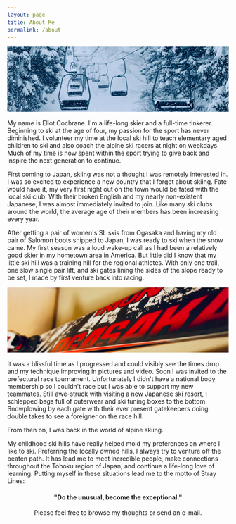 ```yaml
---
layout: page
title: About Me
permalink: /about
---
```


![Photo from ski lift during heavy snow](/assets/img/aboutme/lift-banner.png)

My name is Eliot Cochrane. I'm a life-long skier and a full-time tinkerer. Beginning to ski at the age of four, my passion for the sport has never diminished. I volunteer my time at the local ski hill to teach elementary aged children to ski and also coach the alpine ski racers at night on weekdays. Much of my time is now spent within the sport trying to give back and inspire the next generation to continue.

First coming to Japan, skiing was not a thought I was remotely interested in. I was so excited to experience a new country that I forgot about skiing. Fate would have it, my very first night out on the town would be fated with the local ski club. With their broken English and my nearly non-existent Japanese, I was almost immediately invited to join. Like many ski clubs around the world, the average age of their members has been increasing every year.

After getting a pair of women's SL skis from Ogasaka and having my old pair of Salomon boots shipped to Japan, I was ready to ski when the snow came. My first season was a loud wake-up call as I had been a relatively good skier in my hometown area in America. But little did I know that my little ski hill was a training hill for the regional athletes. With only one trail, one slow single pair lift, and ski gates lining the sides of the slope ready to be set, I made by first venture back into racing.

![Ogasaka Triun skis from 2013](/assets/img/aboutme/ogasaka-ski-banner.png)

It was a blissful time as I progressed and could visibly see the times drop and my technique improving in pictures and video. Soon I was invited to the prefectural race tournament. Unfortunately I didn't have a national body membership so I couldn't race but I was able to support my new teammates. Still awe-struck with visiting a new Japanese ski resort, I schlepped bags full of outerwear and ski tuning boxes to the bottom. Snowplowing by each gate with their ever present gatekeepers doing double takes to see a foreigner on the race hill.

From then on, I was back in the world of alpine skiing.

My childhood ski hills have really helped mold my preferences on where I like to ski. Preferring the locally owned hills, I always try to venture off the beaten path. It has lead me to meet incredible people, make connections throughout the Tohoku region of Japan, and continue a life-long love of learning. Putting myself in these situations lead me to the motto of Stray Lines:

#### <center>"Do the unusual, become the exceptional."</center>

<center>Please feel free to browse my thoughts or send an e-mail.</center>